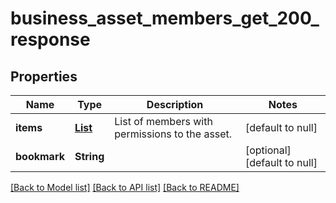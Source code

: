 # business_asset_members_get_200_response
## Properties

| Name | Type | Description | Notes |
|------------ | ------------- | ------------- | -------------|
| **items** | [**List**](UserSingleAssetBinding.md) | List of members with permissions to the asset. | [default to null] |
| **bookmark** | **String** |  | [optional] [default to null] |

[[Back to Model list]](../README.md#documentation-for-models) [[Back to API list]](../README.md#documentation-for-api-endpoints) [[Back to README]](../README.md)

